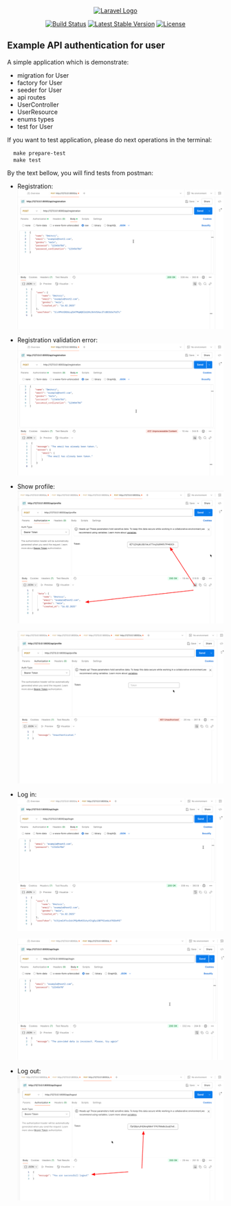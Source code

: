 <p align="center"><a href="https://laravel.com" target="_blank"><img src="https://raw.githubusercontent.com/laravel/art/master/logo-lockup/5%20SVG/2%20CMYK/1%20Full%20Color/laravel-logolockup-cmyk-red.svg" width="400" alt="Laravel Logo"></a></p>

<p align="center">
<a href="https://github.com/laravel/framework/actions"><img src="https://github.com/laravel/framework/workflows/tests/badge.svg" alt="Build Status"></a>
<a href="https://packagist.org/packages/laravel/framework"><img src="https://img.shields.io/packagist/v/laravel/framework" alt="Latest Stable Version"></a>
<a href="https://packagist.org/packages/laravel/framework"><img src="https://img.shields.io/packagist/l/laravel/framework" alt="License"></a>
</p>

## Example API authentication for user

A simple application which is demonstrate:

-   migration for User
-   factory for User
-   seeder for User
-   api routes
-   UserController
-   UserResource
-   enums types
-   test for User

If you want to test application, please do next operations in the terminal:

```
  make prepare-test
  make test
```

By the text bellow, you will find tests from postman:

-   Registration:
    ![registration-ok](readme/api-registration-postman.png)

-   Registration validation error:
    ![registration-error](readme/api-registration-errorValidation-postman.png)

-   Show profile:
    ![profile-ok](readme/api-profile-postman.png)

    ![profile-error](readme/api-profile-error-postman.png)

-   Log in:
    ![login-ok](readme/api-login-postman.png)

    ![login-error](readme/api-login-error-postman.png)

-   Log out:
    ![login-ok](readme/api-logout-postman.png)
